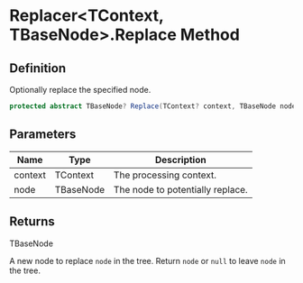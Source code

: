 # Replacer&lt;TContext, TBaseNode&gt;.Replace Method
## Definition

Optionally replace the specified node.

```c#
protected abstract TBaseNode? Replace(TContext? context, TBaseNode node);
```

## Parameters

| Name | Type | Description |
| ---- | ---- | ----------- |
| context | TContext | The processing context. |
| node | TBaseNode | The node to potentially replace. |

## Returns

TBaseNode

A new node to replace `node` in the tree. Return `node` or `null` to leave `node` in the tree.

